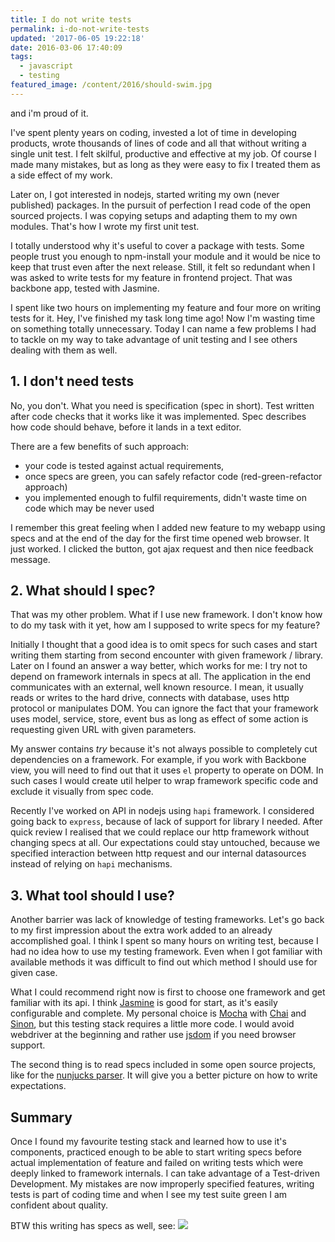 ```yaml
---
title: I do not write tests
permalink: i-do-not-write-tests
updated: '2017-06-05 19:22:18'
date: 2016-03-06 17:40:09
tags: 
  - javascript
  - testing
featured_image: /content/2016/should-swim.jpg
---
```


and i'm proud of it.

I've spent plenty years on coding, invested a lot of time in developing products, wrote thousands of lines of code and all that without writing a single unit test. I felt skilful, productive and effective at my job. Of course I made many mistakes, but as long as they were easy to fix I treated them as a side effect of my work.
<!-- more -->

Later on, I got interested in nodejs, started writing my own (never published) packages. In the pursuit of perfection I read code of the open sourced projects. I was copying setups and adapting them to my own modules. That's how I wrote my first unit test.

I totally understood why it's useful to cover a package with tests. Some people trust you enough to npm-install your module and it would be nice to keep that trust even after the next release. Still, it felt so redundant when I was asked to write tests for my feature in frontend project. That was backbone app, tested with Jasmine.

I spent like two hours on implementing my feature and four more on writing tests for it. Hey, I've finished my task long time ago! Now I'm wasting time on something totally unnecessary. Today I can name a few problems I had to tackle on my way to take advantage of unit testing and I see others dealing with them as well.

## 1. I don't need tests
No, you don't. What you need is specification (spec in short). Test written after code checks that it works like it was implemented. Spec describes how code should behave, before it lands in a text editor.

There are a few benefits of such approach:

* your code is tested against actual requirements, 
* once specs are green, you can safely refactor code (red-green-refactor approach)
* you implemented enough to fulfil requirements, didn't waste time on code which may be never used

I remember this great feeling when I added new feature to my webapp using specs and at the end of the day for the first time opened web browser. It just worked. I clicked the button, got ajax request and then nice feedback message.

## 2. What should I spec?

That was my other problem. What if I use new framework. I don't know how to do my task with it yet, how am I supposed to write specs for my feature?

Initially I thought that a good idea is to omit specs for such cases and start writing them starting from second encounter with given framework / library. Later on I found an answer a way better, which works for me: I try not to depend on framework internals in specs at all. The application in the end communicates with an external, well known resource. I mean, it usually reads or writes to the hard drive, connects with database, uses http protocol or manipulates DOM. You can ignore the fact that your framework uses model, service, store, event bus as long as effect of some action is requesting given URL with given parameters. 

My answer contains *try* because it's not always possible to completely cut dependencies on a framework. For example, if you work with Backbone view, you will need to find out that it uses `el` property to operate on DOM. In such cases I would create util helper to wrap framework specific code and exclude it visually from spec code.

Recently I've worked on API in nodejs using `hapi` framework. I considered going back to `express`, because of lack of support for library I needed. After quick review I realised that we could replace our http framework without changing specs at all. Our expectations could stay untouched, because we specified interaction between http request and our internal datasources instead of relying on `hapi` mechanisms.

## 3. What tool should I use?

Another barrier was lack of knowledge of testing frameworks. Let's go back to my first impression about the extra work added to an already accomplished goal. I think I spent so many hours on writing test, because I had no idea how to use my testing framework. Even when I got familiar with available methods it was difficult to find out which method I should use for given case. 

What I could recommend right now is first to choose one framework and get familiar with its api. I think [Jasmine](http://jasmine.github.io/) is good for start, as it's easily configurable and complete. My personal choice is [Mocha](https://mochajs.org/) with [Chai](http://chaijs.com/) and [Sinon](http://sinonjs.org/), but this testing stack requires a little more code. 
I would avoid webdriver at the beginning and rather use [jsdom](https://github.com/tmpvar/jsdom) if you need browser support.

The second thing is to read specs included in some open source projects, like for the [nunjucks parser](https://github.com/mozilla/nunjucks/blob/master/tests/parser.js). It will give you a better picture on how to write expectations. 

## Summary

Once I found my favourite testing stack and learned how to use it's components, practiced enough to be able to start writing specs before actual implementation of feature and failed on writing tests which were deeply linked to framework internals. I can take advantage of a Test-driven Development. My mistakes are now improperly specified features, writing tests is part of coding time and when I see my test suite green I am confident about quality.

BTW this writing has specs as well, see:
![](/content/2016/specs-run.png)

